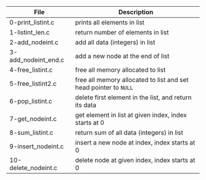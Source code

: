 File | Description
--- | ---
0-print_listint.c | prints all elements in list
1-listint_len.c | return number of elements in list
2-add_nodeint.c | add all data (integers) in list
3-add_nodeint_end.c | add a new node at the end of list
4-free_listint.c | free all memory allocated to list
5-free_listint2.c | free all memory allocated to list and set head pointer to `NULL`
6-pop_listint.c | delete first element in the list, and return its data
7-get_nodeint.c | get element in list at given index, index starts at 0
8-sum_listint.c | return sum of all data (integers) in list
9-insert_nodeint.c | insert a new node at index, index starts at 0
10-delete_nodeint.c | delete node at given index, index starts at 0
